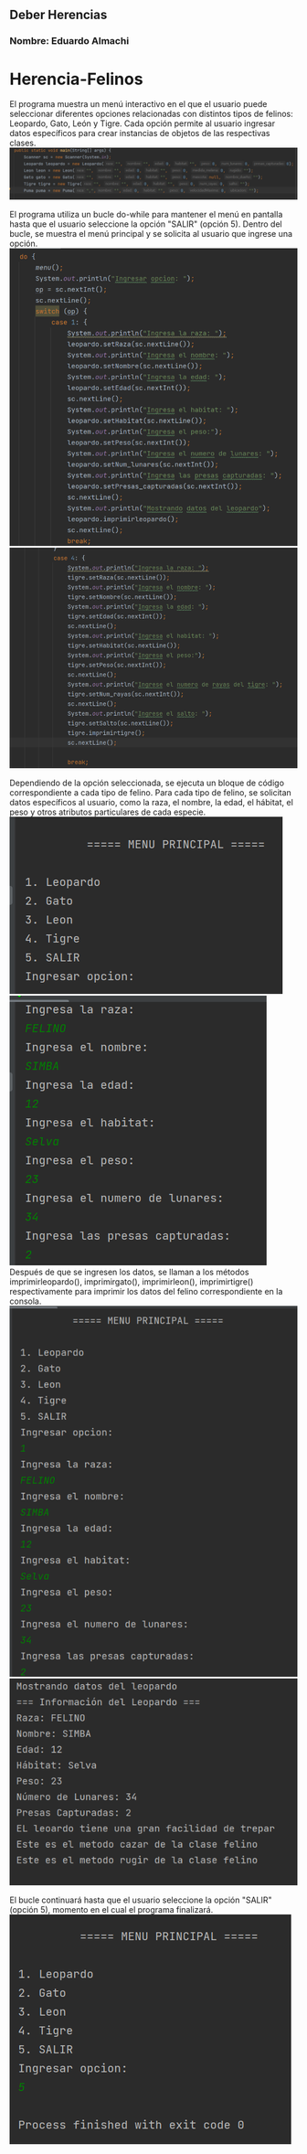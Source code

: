 ## Deber Herencias

### Nombre: Eduardo Almachi

# Herencia-Felinos

El programa muestra un menú interactivo en el que el usuario puede seleccionar diferentes opciones relacionadas con distintos tipos de felinos: Leopardo, Gato, León y Tigre. Cada opción permite al usuario ingresar datos específicos para crear instancias de objetos de las respectivas clases.
![Muestra del codigo](imagenesreadme/1.png)

El programa utiliza un bucle do-while para mantener el menú en pantalla hasta que el usuario seleccione la opción "SALIR" (opción 5). Dentro del bucle, se muestra el menú principal y se solicita al usuario que ingrese una opción.
![Muestra del codigo](imagenesreadme/2.png)
![Muestra del codigo](imagenesreadme/3.png)

Dependiendo de la opción seleccionada, se ejecuta un bloque de código correspondiente a cada tipo de felino. Para cada tipo de felino, se solicitan datos específicos al usuario, como la raza, el nombre, la edad, el hábitat, el peso y otros atributos particulares de cada especie.
![img_1.png](imagenesreadme/img_1.png)
![img.png](imagenesreadme/12.png)
Después de que se ingresen los datos, se llaman a los métodos imprimirleopardo(), imprimirgato(), imprimirleon(), imprimirtigre() respectivamente para imprimir los datos del felino correspondiente en la consola.
![img.png](imagenesreadme/6.png)
![img.png](imagenesreadme/123.png)

El bucle continuará hasta que el usuario seleccione la opción "SALIR" (opción 5), momento en el cual el programa finalizará.
![img.png](imagenesreadme/1234.png)